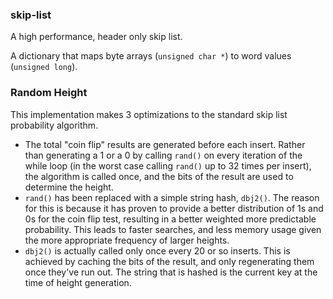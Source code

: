 ### skip-list
A high performance, header only skip list.

A dictionary that maps byte arrays (`unsigned char *`) to word values (`unsigned long`).

### Random Height
This implementation makes 3 optimizations to the standard skip list probability algorithm.
* The total "coin flip" results are generated before each insert. Rather than generating a 1 or a 0 by calling `rand()` on every iteration of the while loop (in the worst case calling `rand()` up to 32 times per insert), the algorithm is called once, and the bits of the result are used to determine the height. 
* `rand()` has been replaced with a simple string hash, `dbj2()`. The reason for this is because it has proven to provide a better distribution of 1s and 0s for the coin flip test, resulting in a better weighted more predictable probability. This leads to faster searches, and less memory usage given the more appropriate frequency of larger heights.
*  `dbj2()` is actually called only once every 20 or so inserts. This is achieved by caching the bits of the result, and only regenerating them once they've run out. The string that is hashed is the current key at the time of height generation.